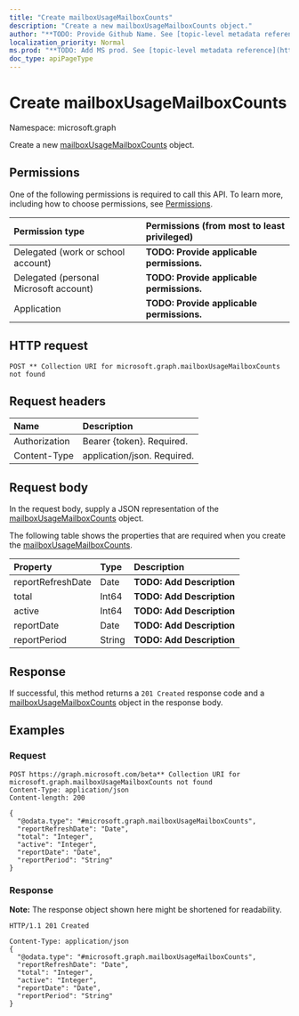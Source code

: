 ```yaml
---
title: "Create mailboxUsageMailboxCounts"
description: "Create a new mailboxUsageMailboxCounts object."
author: "**TODO: Provide Github Name. See [topic-level metadata reference](https://msgo.azurewebsites.net/add/document/guidelines/metadata.html#topic-level-metadata)**"
localization_priority: Normal
ms.prod: "**TODO: Add MS prod. See [topic-level metadata reference](https://msgo.azurewebsites.net/add/document/guidelines/metadata.html#topic-level-metadata)**"
doc_type: apiPageType
---
```


# Create mailboxUsageMailboxCounts
Namespace: microsoft.graph

Create a new [mailboxUsageMailboxCounts](../resources/mailboxusagemailboxcounts.md) object.

## Permissions
One of the following permissions is required to call this API. To learn more, including how to choose permissions, see [Permissions](/graph/permissions-reference).

|Permission type|Permissions (from most to least privileged)|
|:---|:---|
|Delegated (work or school account)|**TODO: Provide applicable permissions.**|
|Delegated (personal Microsoft account)|**TODO: Provide applicable permissions.**|
|Application|**TODO: Provide applicable permissions.**|

## HTTP request

<!-- {
  "blockType": "ignored"
}
-->
``` http
POST ** Collection URI for microsoft.graph.mailboxUsageMailboxCounts not found
```

## Request headers
|Name|Description|
|:---|:---|
|Authorization|Bearer {token}. Required.|
|Content-Type|application/json. Required.|

## Request body
In the request body, supply a JSON representation of the [mailboxUsageMailboxCounts](../resources/mailboxusagemailboxcounts.md) object.

The following table shows the properties that are required when you create the [mailboxUsageMailboxCounts](../resources/mailboxusagemailboxcounts.md).

|Property|Type|Description|
|:---|:---|:---|
|reportRefreshDate|Date|**TODO: Add Description**|
|total|Int64|**TODO: Add Description**|
|active|Int64|**TODO: Add Description**|
|reportDate|Date|**TODO: Add Description**|
|reportPeriod|String|**TODO: Add Description**|



## Response

If successful, this method returns a `201 Created` response code and a [mailboxUsageMailboxCounts](../resources/mailboxusagemailboxcounts.md) object in the response body.

## Examples

### Request
<!-- {
  "blockType": "request",
  "name": "create_mailboxusagemailboxcounts_from_"
}
-->
``` http
POST https://graph.microsoft.com/beta** Collection URI for microsoft.graph.mailboxUsageMailboxCounts not found
Content-Type: application/json
Content-length: 200

{
  "@odata.type": "#microsoft.graph.mailboxUsageMailboxCounts",
  "reportRefreshDate": "Date",
  "total": "Integer",
  "active": "Integer",
  "reportDate": "Date",
  "reportPeriod": "String"
}
```


### Response
**Note:** The response object shown here might be shortened for readability.
<!-- {
  "blockType": "response",
  "truncated": true,
  "@odata.type": "microsoft.graph.mailboxUsageMailboxCounts"
}
-->
``` http
HTTP/1.1 201 Created

Content-Type: application/json
{
  "@odata.type": "#microsoft.graph.mailboxUsageMailboxCounts",
  "reportRefreshDate": "Date",
  "total": "Integer",
  "active": "Integer",
  "reportDate": "Date",
  "reportPeriod": "String"
}
```

